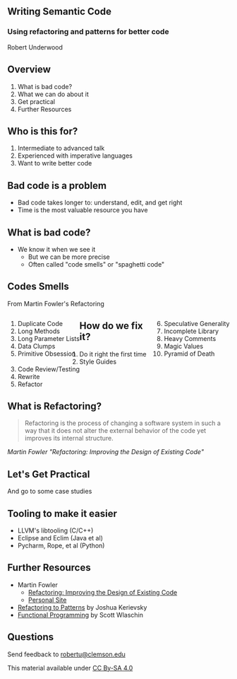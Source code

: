 ## Writing Semantic Code

### Using refactoring and patterns for better code

Robert Underwood


## Overview

1.	What is bad code?
2.	What we can do about it
3.	Get practical
4.	Further Resources


## Who is this for?

1.	Intermediate to advanced talk
2.	Experienced with imperative languages
3.	Want to write better code



## Bad code is a problem

+	Bad code takes longer to: understand, edit, and get right
+	Time is the most valuable resource you have


## What is bad code?

+	We know it when we see it
	+	But we can be more precise <!-- .element class="fragment" data-fragment-index="1" -->
	+	Often called "code smells" or "spaghetti code"<!-- .element class="fragment" data-fragment-index="1" -->


## Codes Smells

<p class="fragment current-visible" data-fragment-index="1">From Martin Fowler's Refactoring</p>
<div class="fragment" style="float: left;" data-fragment-index="1">
	<ol>
		<li>Duplicate Code</li>
		<li>Long Methods</li>
		<li>Long Parameter Lists</li>
		<li>Data Clumps</li>
		<li>Primitive Obsession</li>
	<ol>
</div>
<div class="fragment" style="float: right;" data-fragment-index="1">
	<ol start="6">
		<li>Speculative Generality</li>
		<li>Incomplete Library</li>
		<li>Heavy Comments</li>
		<li class="fragment" data-fragment-index="2" >Magic Values</li>
		<li class="fragment" data-fragment-index="2" >Pyramid of Death</li>
	<ol>
</div>



## How do we fix it?

1.	Do it right the first time <!-- .element:  class="fragment"-->
2.	Style Guides <!-- .element:  class="fragment"-->
3.	Code Review/Testing <!-- .element:  class="fragment"-->
4.	Rewrite <!-- .element:  class="fragment"-->
5.	Refactor <!-- .element:  class="fragment"-->


## What is Refactoring?

> Refactoring is the process of changing a software system in such a way that it does not alter the
> external behavior of the code yet improves its internal structure.

<cite>Martin Fowler "Refactoring: Improving the Design of Existing Code"</cite>


## Let's Get Practical

And go to some case studies



## Tooling to make it easier

+   LLVM's libtooling (C/C++)
+   Eclipse and Eclim (Java et al)
+   Pycharm, Rope, et al (Python)


## Further Resources

+   Martin Fowler
	+   [Refactoring: Improving the Design of Existing Code](refactoring.com)
	+   [Personal Site](martinfowler.com)
+	[Refactoring to Patterns](https://www.industriallogic.com/xp/refactoring/) by Joshua Kerievsky
+	[Functional Programming](http://fsharpforfunandprofit.com/fppatterns/) by Scott Wlaschin


## Questions

Send feedback to <robertu@clemson.edu>

This material available under [CC By-SA 4.0](http://creativecommons.org/licenses/by-sa/4.0/)
